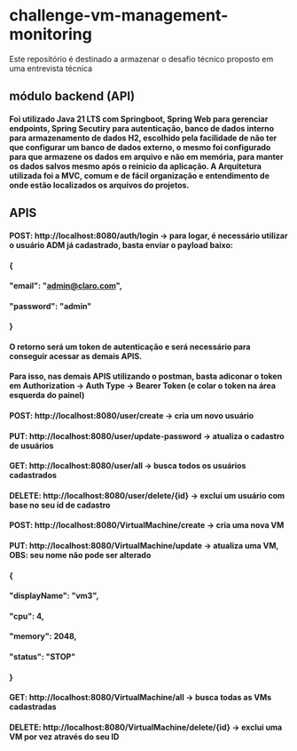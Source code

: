 # challenge-vm-management-monitoring
Este repositório é destinado a armazenar o desafio técnico proposto em uma entrevista técnica


## módulo backend (API)
#### Foi utilizado Java 21 LTS com Springboot, Spring Web para gerenciar endpoints, Spring Secutiry para autenticação, banco de dados interno para armazenamento de dados H2, escolhido pela facilidade de não ter que configurar um banco de dados externo, o mesmo foi configurado para que armazene os dados em arquivo e não em memória, para manter os dados salvos mesmo após o reinicio da aplicação. A Arquitetura utilizada foi a MVC, comum e de fácil organização e entendimento de onde estão localizados os arquivos do projetos.

## APIS
#### POST: http://localhost:8080/auth/login -> para logar, é necessário utilizar o usuário ADM já cadastrado, basta enviar o payload baixo:

#### {
####    "email": "admin@claro.com",
####    "password": "admin"
#### }

#### O retorno será um token de autenticação e será necessário para conseguir acessar as demais APIS.
#### Para isso, nas demais APIS utilizando o postman, basta adiconar o token em Authorization -> Auth Type -> Bearer Token (e colar o token na área esquerda do painel)

#### POST: http://localhost:8080/user/create -> cria um novo usuário
#### PUT: http://localhost:8080/user/update-password -> atualiza o cadastro de usuários
#### GET: http://localhost:8080/user/all -> busca todos os usuários cadastrados
#### DELETE: http://localhost:8080/user/delete/{id} -> exclui um usuário com base no seu id de cadastro

#### POST: http://localhost:8080/VirtualMachine/create -> cria uma nova VM
#### PUT: http://localhost:8080/VirtualMachine/update -> atualiza uma VM, OBS: seu nome não pode ser alterado
#### {
#### "displayName": "vm3",
#### "cpu": 4,
#### "memory": 2048,
#### "status": "STOP"
#### }
#### GET: http://localhost:8080/VirtualMachine/all -> busca todas as VMs cadastradas
#### DELETE: http://localhost:8080/VirtualMachine/delete/{id} -> exclui uma VM por vez através do seu ID
